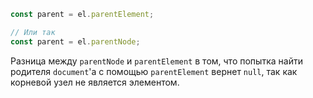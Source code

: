 ```js
const parent = el.parentElement;

// Или так
const parent = el.parentNode;
```

Разница между `parentNode` и `parentElement` в том, что попытка найти родителя `document`'а с помощью `parentElement` вернет `null`, так как корневой узел не является элементом.
